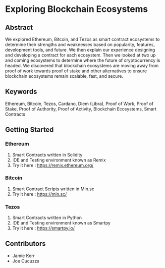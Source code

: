 # Exploring Blockchain Ecosystems

## Abstract

We explored Ethereum, Bitcoin, and Tezos as smart contract ecosystems to determine their strengths and weaknesses based on popularity, features, development tools, and future. We then explain our experience designing and developing a contract for each ecosystem. Then we looked at two up and coming ecosystems to determine where the future of cryptocurrency is headed. We discovered that blockchain ecosystems are moving away from proof of work towards proof of stake and other alternatives to ensure blockchain ecosystems remain scalable, fast, and secure.

## Keywords
 Ethereum, Bitcoin, Tezos, Cardano, Diem (Libra), Proof of Work, Proof of Stake, Proof of Authority, Proof of Activity, Blockchain Ecosystems, Smart Contracts

## Getting Started
### Ethereum
1. Smart Contracts written in Solidity
2. IDE and Testing environment known as Remix
3. Try it here : https://remix.ethereum.org/

### Bitcoin
1. Smart Contract Scripts written in Min.sc
2. Try it here : https://min.sc/

### Tezos
1. Smart Contracts written in Python
2. IDE and Testing environment known as Smartpy
3. Try it here : https://smartpy.io/


## Contributors

* Jamie Kerr
* Joe Cucuzza

